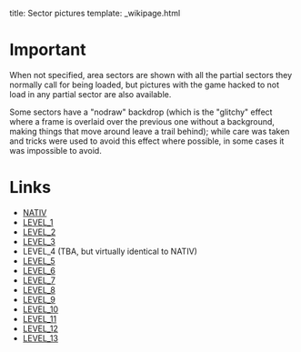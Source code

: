 title: Sector pictures
template: _wikipage.html

# Important
When not specified, area sectors are shown with all the partial sectors they normally call for being loaded, but pictures with the game hacked to not load in any partial sector are also available. 

Some sectors have a "nodraw" backdrop (which is the "glitchy" effect where a frame is overlaid over the previous one without a background, making things that move around leave a trail behind); while care was taken and tricks were used to avoid this effect where possible, in some cases it was impossible to avoid.

# Links
- [NATIV](./NATIV)
- [LEVEL_1](LEVEL_1)
- [LEVEL_2](LEVEL_2)
- [LEVEL_3](LEVEL_3)
- LEVEL_4 (TBA, but virtually identical to NATIV)
- [LEVEL_5](LEVEL_5)
- [LEVEL_6](LEVEL_6)
- [LEVEL_7](LEVEL_7)
- [LEVEL_8](LEVEL_8)
- [LEVEL_9](LEVEL_9)
- [LEVEL_10](LEVEL_10)
- [LEVEL_11](LEVEL_11)
- [LEVEL_12](LEVEL_12)
- [LEVEL_13](LEVEL_13)
